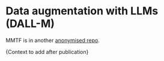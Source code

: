 # Data augmentation with LLMs (DALL-M)
MMTF is in another [anonymised repo](https://anonymous.4open.science/r/MMTF-0071/README.md).


{Context to add after publication}
